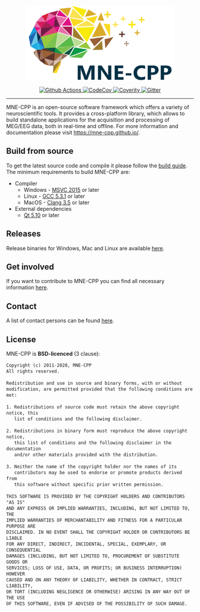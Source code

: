 <p align="center">
  <a href="/tools/design/logos/MNE-CPP_Logo.svg"><img src="/tools/design/logos/MNE-CPP_Logo.svg" width="400" height="200" alt="MNE-CPP"></a>
</p>
<p align="center">
<a href="https://github.com/mne-tools/mne-cpp/actions" target="_blank">
    <img src="https://github.com/mne-tools/mne-cpp/workflows/Linux%7CWin%7CMacOS/badge.svg" alt="Github Actions">
</a>
<a href="https://codecov.io/gh/mne-tools/mne-cpp" target="_blank">
    <img src="https://codecov.io/gh/mne-tools/mne-cpp/branch/master/graph/badge.svg" alt="CodeCov">
</a>
<a href="https://scan.coverity.com/projects/mne-tools-mne-cpp" target="_blank">
    <img src="https://scan.coverity.com/projects/8955/badge.svg" alt="Coverity">
</a>
<a href="https://gitter.im/mne-tools/mne-cpp?utm_source=badge&utm_medium=badge&utm_campaign=pr-badge&utm_content=badge" target="_blank">
    <img src="https://badges.gitter.im/mne-tools/mne-cpp.svg" alt="Gitter">
</a>
</p>

-----------------

MNE-CPP is an open-source software framework which offers a variety of neuroscientific tools. It provides a cross-platform library, which allows to build standalone applications for the acquisition and processing of MEG/EEG data, both in real-time and offline. For more information and documentation please visit https://mne-cpp.github.io/.

Build from source
-----------------

To get the latest source code and compile it please follow the [build guide](https://mne-cpp.github.io/pages/install/buildguide.html). The minimum requirements to build MNE-CPP are:

  * Compiler
    * Windows - [MSVC 2015](https://visualstudio.microsoft.com/vs/older-downloads/) or later
    * Linux - [GCC 5.3.1](https://gcc.gnu.org/releases.html) or later
    * MacOS - [Clang 3.5](https://developer.apple.com/xcode/) or later
  * External dependencies
    * [Qt 5.10](https://www.qt.io/) or later

Releases
--------

Release binaries for Windows, Mac and Linux are available [here](https://mne-cpp.github.io/pages/install/binaries.html).

Get involved
------------

If you want to contribute to MNE-CPP you can find all necessary information [here](https://mne-cpp.github.io/pages/contribute/contribute.html).

Contact
-------

A list of contact persons can be found [here](https://mne-cpp.github.io/contact.html).

License
-------

MNE-CPP is **BSD-licenced** (3 clause):

    Copyright (c) 2011-2020, MNE-CPP
    All rights reserved.

    Redistribution and use in source and binary forms, with or without
    modification, are permitted provided that the following conditions are met:

    1. Redistributions of source code must retain the above copyright notice, this
       list of conditions and the following disclaimer.

    2. Redistributions in binary form must reproduce the above copyright notice,
       this list of conditions and the following disclaimer in the documentation
       and/or other materials provided with the distribution.

    3. Neither the name of the copyright holder nor the names of its
       contributors may be used to endorse or promote products derived from
       this software without specific prior written permission.

    THIS SOFTWARE IS PROVIDED BY THE COPYRIGHT HOLDERS AND CONTRIBUTORS "AS IS"
    AND ANY EXPRESS OR IMPLIED WARRANTIES, INCLUDING, BUT NOT LIMITED TO, THE
    IMPLIED WARRANTIES OF MERCHANTABILITY AND FITNESS FOR A PARTICULAR PURPOSE ARE
    DISCLAIMED. IN NO EVENT SHALL THE COPYRIGHT HOLDER OR CONTRIBUTORS BE LIABLE
    FOR ANY DIRECT, INDIRECT, INCIDENTAL, SPECIAL, EXEMPLARY, OR CONSEQUENTIAL
    DAMAGES (INCLUDING, BUT NOT LIMITED TO, PROCUREMENT OF SUBSTITUTE GOODS OR
    SERVICES; LOSS OF USE, DATA, OR PROFITS; OR BUSINESS INTERRUPTION) HOWEVER
    CAUSED AND ON ANY THEORY OF LIABILITY, WHETHER IN CONTRACT, STRICT LIABILITY,
    OR TORT (INCLUDING NEGLIGENCE OR OTHERWISE) ARISING IN ANY WAY OUT OF THE USE
    OF THIS SOFTWARE, EVEN IF ADVISED OF THE POSSIBILITY OF SUCH DAMAGE.
